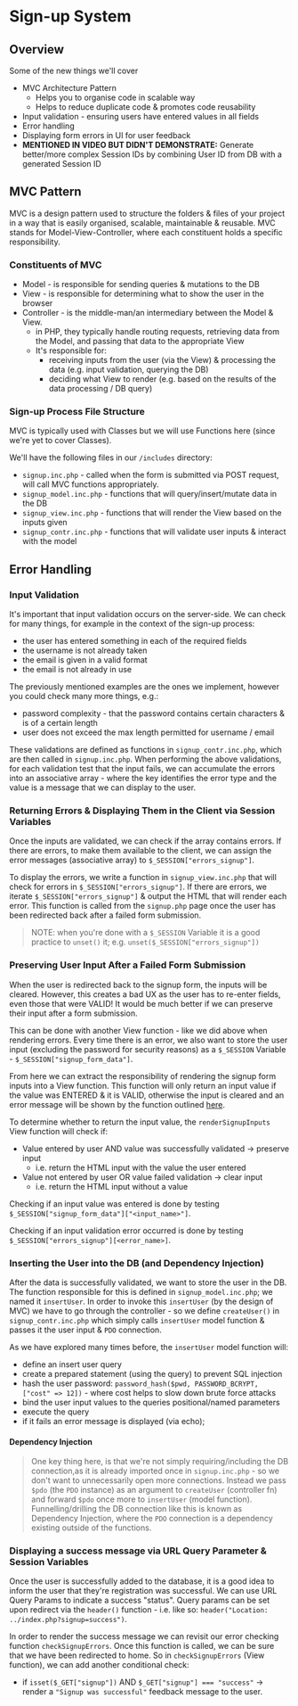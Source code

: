 # Sign-up System

## Overview

Some of the new things we'll cover

- MVC Architecture Pattern
  - Helps you to organise code in scalable way
  - Helps to reduce duplicate code & promotes code reusability
- Input validation - ensuring users have entered values in all fields
- Error handling
- Displaying form errors in UI for user feedback
- **MENTIONED IN VIDEO BUT DIDN'T DEMONSTRATE:** Generate better/more complex Session IDs by combining User ID from DB with a generated Session ID

## MVC Pattern

MVC is a design pattern used to structure the folders & files of your project in a way that is easily organised, scalable, maintainable & reusable. MVC stands for Model-View-Controller, where each constituent holds a specific responsibility.

### Constituents of MVC

- Model - is responsible for sending queries & mutations to the DB
- View - is responsible for determining what to show the user in the browser
- Controller - is the middle-man/an intermediary between the Model & View.
  - in PHP, they typically handle routing requests, retrieving data from the Model, and passing that data to the appropriate View
  - It's responsible for:
    - receiving inputs from the user (via the View) & processing the data (e.g. input validation, querying the DB)
    - deciding what View to render (e.g. based on the results of the data processing / DB query)

### Sign-up Process File Structure

MVC is typically used with Classes but we will use Functions here (since we're yet to cover Classes).

We'll have the following files in our `/includes` directory:

- `signup.inc.php` - called when the form is submitted via POST request, will call MVC functions appropriately.
- `signup_model.inc.php` - functions that will query/insert/mutate data in the DB
- `signup_view.inc.php` - functions that will render the View based on the inputs given
- `signup_contr.inc.php` - functions that will validate user inputs & interact with the model

## Error Handling

### Input Validation

It's important that input validation occurs on the server-side. We can check for many things, for example in the context of the sign-up process:

- the user has entered something in each of the required fields
- the username is not already taken
- the email is given in a valid format
- the email is not already in use

The previously mentioned examples are the ones we implement, however you could check many more things, e.g.:

- password complexity - that the password contains certain characters & is of a certain length
- user does not exceed the max length permitted for username / email

These validations are defined as functions in `signup_contr.inc.php`, which are then called in `signup.inc.php`. When performing the above validations, for each validation test that the input fails, we can accumulate the errors into an associative array - where the key identifies the error type and the value is a message that we can display to the user.

### Returning Errors & Displaying Them in the Client via Session Variables

Once the inputs are validated, we can check if the array contains errors. If there are errors, to make them available to the client, we can assign the error messages (associative array) to `$_SESSION["errors_signup"]`.

To display the errors, we write a function in `signup_view.inc.php` that will check for errors in `$_SESSION["errors_signup"]`. If there are errors, we iterate `$_SESSION["errors_signup"]` & output the HTML that will render each error. This function is called from the `signup.php` page once the user has been redirected back after a failed form submission.

> NOTE: when you're done with a `$_SESSION` Variable it is a good practice to `unset()` it; e.g. `unset($_SESSION["errors_signup"])`

### Preserving User Input After a Failed Form Submission

When the user is redirected back to the signup form, the inputs will be cleared. However, this creates a bad UX as the user has to re-enter fields, even those that were VALID! It would be much better if we can preserve their input after a form submission.

This can be done with another View function - like we did above when rendering errors. Every time there is an error, we also want to store the user input (excluding the password for security reasons) as a `$_SESSION` Variable - `$_SESSION["signup_form_data"]`.

From here we can extract the responsibility of rendering the signup form inputs into a View function. This function will only return an input value if the value was ENTERED & it is VALID, otherwise the input is cleared and an error message will be shown by the function outlined [here](###-Returning-Errors-&-Displaying-Them-in-the-Client-via-Session-Variables).

To determine whether to return the input value, the `renderSignupInputs` View function will check if:

- Value entered by user AND value was successfully validated -> preserve input
  - i.e. return the HTML input with the value the user entered
- Value not entered by user OR value failed validation -> clear input
  - i.e. return the HTML input without a value

Checking if an input value was entered is done by testing `$_SESSION["signup_form_data"]["<input_name>"]`.

Checking if an input validation error occurred is done by testing `$_SESSION["errors_signup"][<error_name>]`.

### Inserting the User into the DB (and Dependency Injection)

After the data is successfully validated, we want to store the user in the DB. The function responsible for this is defined in `signup_model.inc.php`; we named it `insertUser`. In order to invoke this `insertUser` (by the design of MVC) we have to go through the controller - so we define `createUser()` in `signup_contr.inc.php` which simply calls `insertUser` model function & passes it the user input & `PDO` connection.

As we have explored many times before, the `insertUser` model function will:

- define an insert user query
- create a prepared statement (using the query) to prevent SQL injection
- hash the user password: `password_hash($pwd, PASSWORD_BCRYPT, ["cost" => 12])` - where cost helps to slow down brute force attacks
- bind the user input values to the queries positional/named parameters
- execute the query
- if it fails an error message is displayed (via echo);

#### Dependency Injection

> One key thing here, is that we're not simply requiring/including the DB connection,as it is already imported once in `signup.inc.php` - so we don't want to unnecessarily open more connections. Instead we pass `$pdo` (the `PDO` instance) as an argument to `createUser` (controller fn) and forward `$pdo` once more to `insertUser` (model function). Funnelling/drilling the DB connection like this is known as Dependency Injection, where the `PDO` connection is a dependency existing outside of the functions.

### Displaying a success message via URL Query Parameter & Session Variables

Once the user is successfully added to the database, it is a good idea to inform the user that they're registration was successful. We can use URL Query Params to indicate a success "status". Query params can be set upon redirect via the `header()` function - i.e. like so: `header("Location: ../index.php?signup=success")`.

In order to render the success message we can revisit our error checking function `checkSignupErrors`. Once this function is called, we can be sure that we have been redirected to home. So in `checkSignupErrors` (View function), we can add another conditional check:

- if `isset($_GET["signup"])` AND `$_GET["signup"] === "success"` -> render a `"Signup was successful"` feedback message to the user.
